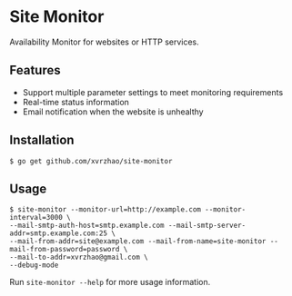 # Site Monitor
Availability Monitor for websites or HTTP services.

## Features
- Support multiple parameter settings to meet monitoring requirements
- Real-time status information
- Email notification when the website is unhealthy

## Installation
```shell script
$ go get github.com/xvrzhao/site-monitor
```

## Usage

```shell script
$ site-monitor --monitor-url=http://example.com --monitor-interval=3000 \
--mail-smtp-auth-host=smtp.example.com --mail-smtp-server-addr=smtp.example.com:25 \
--mail-from-addr=site@example.com --mail-from-name=site-monitor --mail-from-password=password \
--mail-to-addr=xvrzhao@gmail.com \
--debug-mode
```

Run `site-monitor --help` for more usage information.